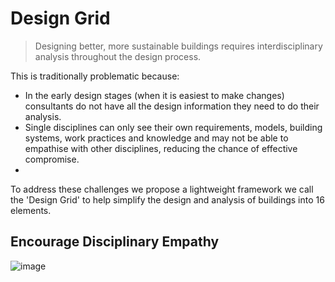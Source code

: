 # Design Grid
>Designing better, more sustainable buildings requires interdisciplinary analysis throughout the design process.

This is traditionally problematic because:

* In the early design stages (when it is easiest to make changes) consultants do not have all the design information they need to do their analysis.
* Single disciplines can only see their own requirements, models, building systems, work practices and knowledge and may not be able to empathise with other disciplines, reducing the chance of effective compromise.
* 

To address these challenges we propose a lightweight framework we call the 'Design Grid' to help simplify the design and analysis of buildings into 16 elements.

## Encourage Disciplinary Empathy


![image](https://github.com/user-attachments/assets/fa528eed-aaf7-4594-80ca-28a0022d8189)


